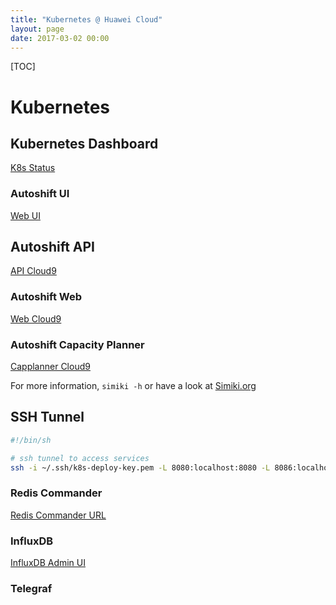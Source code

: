 ```yaml
---
title: "Kubernetes @ Huawei Cloud"  
layout: page  
date: 2017-03-02 00:00
---
```


[TOC]

# Kubernetes #


## Kubernetes Dashboard ##
[K8s Status](http://35.164.135.254:30557/#/workload?namespace=_all)

### Autoshift UI ###

[Web UI](http://35.164.135.254:30500/)

## Autoshift API  ##
[API Cloud9](http://35.164.135.254:30030/)

### Autoshift Web ###

[Web Cloud9](http://35.164.135.254:30030/)


### Autoshift Capacity Planner ###

[Capplanner Cloud9](http://35.164.135.254:30032/)



For more information, `simiki -h` or have a look at [Simiki.org](http://simiki.org)

## SSH Tunnel ##


```bash
#!/bin/sh

# ssh tunnel to access services
ssh -i ~/.ssh/k8s-deploy-key.pem -L 8080:localhost:8080 -L 8086:localhost:30086 -L 30081:localhost:30081 -L 6379:localhost:30379 -L 2181:localhost:30281 -L 9092:localhost:30092 ubuntu@35.164.135.254 -q -N

```


### Redis Commander ###
[Redis Commander URL](http://localhost:30081/)

### InfluxDB ###
[InfluxDB Admin UI](http://35.164.135.254:30035/)

### Telegraf ###

